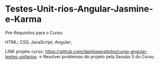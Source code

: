# Testes-Unit-rios-Angular-Jasmine-e-Karma


Pré-Requisitos para o Curso:

HTML;
CSS;
JavaScript;
Angular;


LINK projeto curso: https://github.com/daniloagostinho/curso-angular-testes-unitarios
-> Resolver problemas do projeto pela Sessão 5 do Curso.

